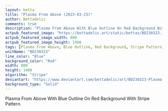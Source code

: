 ```yaml
---
layout: betta
title: "Plasma From Above (2023-03-23)"
author: Bettadelic
comments: true
description: "Plasma From Above With Blue Outline On Red Background With Stripe Pattern."
actpub_featured_image: "https://bettadelic.art/static/bettas/BD230323.jpg"
actpub_featured_image_width: 800
actpub_featured_image_height: 1400
tags: [Plasma From Above, Blue Outline, Red Background, Stripe Pattern, March 2023, Solid Background Pattern]
unitName: "BD230323"
line_color: "Blue"
background_color: "Red"
width: 800
height: 1400
algorithm: "Stripe"
deviantart: "https://www.deviantart.com/bettadelic/art/BD230323-Plasma-From-Above-2023-03-23-954898423"
background_type: "Solid"
---
```


Plasma From Above With Blue Outline On Red Background With Stripe Pattern.

